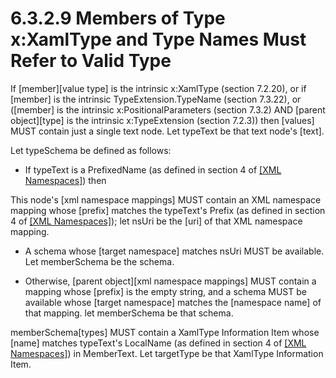<html dir="LTR" xmlns:mshelp="http://msdn.microsoft.com/mshelp" xmlns:ddue="http://ddue.schemas.microsoft.com/authoring/2003/5" xmlns:xlink="http://www.w3.org/1999/xlink" xmlns:tool="http://www.microsoft.com/tooltip"><body><input type="hidden" id="userDataCache" class="userDataStyle"><input type="hidden" id="hiddenScrollOffset"><img id="dropDownImage" style="display:none; height:0; width:0;" src="../local/drpdown.gif"><img id="dropDownHoverImage" style="display:none; height:0; width:0;" src="../local/drpdown_orange.gif"><img id="collapseImage" style="display:none; height:0; width:0;" src="../local/collapse.gif"><img id="expandImage" style="display:none; height:0; width:0;" src="../local/exp.gif"><img id="collapseAllImage" style="display:none; height:0; width:0;" src="../local/collall.gif"><img id="expandAllImage" style="display:none; height:0; width:0;" src="../local/expall.gif"><img id="copyImage" style="display:none; height:0; width:0;" src="../local/copycode.gif"><img id="copyHoverImage" style="display:none; height:0; width:0;" src="../local/copycodeHighlight.gif"><div id="header"><h1 class="heading">6.3.2.9 Members of Type x:XamlType and Type Names Must Refer to Valid Type</h1></div><div id="mainSection"><div id="mainBody"><div id="allHistory" class="saveHistory" onsave="saveAll()" onload="loadAll()"></div>




<p xmlns:wsd="http://wsdev.schemas.microsoft.com/authoring/2008/2" xmlns:msxsl="urn:schemas-microsoft-com:xslt" xmlns:script="urn:script" xmlns:build="urn:build">
<div id="sectionSection0" class="section" name="collapseableSection"><content xmlns="http://ddue.schemas.microsoft.com/authoring/2003/5" xmlns:wsd="http://wsdev.schemas.microsoft.com/authoring/2008/2" xmlns:msxsl="urn:schemas-microsoft-com:xslt" xmlns:script="urn:script" xmlns:build="urn:build">
				</content></div><div id="sectionSection1" class="section" name="collapseableSection"><content xmlns="http://ddue.schemas.microsoft.com/authoring/2003/5" xmlns:wsd="http://wsdev.schemas.microsoft.com/authoring/2008/2" xmlns:msxsl="urn:schemas-microsoft-com:xslt" xmlns:script="urn:script" xmlns:build="urn:build">
					<p xmlns="">If [member][value type] is the <mshelp:link keywords="d36c20b5-5644-4e4c-bce5-6151003997dd" tabindex="0">intrinsic x:XamlType (section </mshelp:link><mshelp:link keywords="d36c20b5-5644-4e4c-bce5-6151003997dd" tabindex="0">7.2.20</mshelp:link><mshelp:link keywords="d36c20b5-5644-4e4c-bce5-6151003997dd" tabindex="0">)</mshelp:link>, or if [member] is the intrinsic <mshelp:link keywords="839b088d-0eee-4905-ade6-85d5fd76f370" tabindex="0">TypeExtension.TypeName (section </mshelp:link><mshelp:link keywords="839b088d-0eee-4905-ade6-85d5fd76f370" tabindex="0">7.3.22</mshelp:link><mshelp:link keywords="839b088d-0eee-4905-ade6-85d5fd76f370" tabindex="0">)</mshelp:link>, or ([member] is the intrinsic <mshelp:link keywords="f8305e76-9dae-42d4-82c9-5cf26193e143" tabindex="0">x:PositionalParameters (section </mshelp:link><mshelp:link keywords="f8305e76-9dae-42d4-82c9-5cf26193e143" tabindex="0">7.3.2</mshelp:link><mshelp:link keywords="f8305e76-9dae-42d4-82c9-5cf26193e143" tabindex="0">)</mshelp:link> AND [parent object][type] is the intrinsic <mshelp:link keywords="dc20d3ab-6869-4415-8c6b-039b884f98ef" tabindex="0">x:TypeExtension (section </mshelp:link><mshelp:link keywords="dc20d3ab-6869-4415-8c6b-039b884f98ef" tabindex="0">7.2.3</mshelp:link><mshelp:link keywords="dc20d3ab-6869-4415-8c6b-039b884f98ef" tabindex="0">)</mshelp:link>) then [values] MUST contain just a single text node. Let typeText be that text node's [text].</p>
					<p xmlns="">Let typeSchema be defined as follows:</p>
					<ul xmlns=""><li class="unordered">
							<p class="BulletedList">If typeText is a PrefixedName (as defined in section 4 of <a href="http://go.microsoft.com/fwlink/?LinkId=90597" alt="" target="_blank"><linktext xmlns="http://ddue.schemas.microsoft.com/authoring/2003/5">[XML Namespaces]</linktext></a>) then</p>
						</li></ul>
					<p xmlns="">This node's [xml namespace mappings] MUST contain an XML namespace mapping whose [prefix] matches the typeText's Prefix (as defined in section 4 of <a href="http://go.microsoft.com/fwlink/?LinkId=90597" alt="" target="_blank"><linktext xmlns="http://ddue.schemas.microsoft.com/authoring/2003/5">[XML Namespaces]</linktext></a>); let nsUri be the [uri] of that XML namespace mapping.</p>
					<ul xmlns=""><li class="unordered">
							<p class="BulletedList">A schema whose [target namespace] matches nsUri MUST be available. Let memberSchema be the schema.</p>
						</li><li class="unordered">
							<p class="BulletedList">Otherwise, [parent object][xml namespace mappings] MUST contain a mapping whose [prefix] is the empty string, and a schema MUST be available whose [target namespace] matches the [namespace name] of that mapping. let memberSchema be that schema.</p>
						</li></ul>
					<p xmlns="">memberSchema[types] MUST contain a XamlType Information Item whose [name] matches typeText's LocalName (as defined in section 4 of <a href="http://go.microsoft.com/fwlink/?LinkId=90597" alt="" target="_blank"><linktext xmlns="http://ddue.schemas.microsoft.com/authoring/2003/5">[XML Namespaces]</linktext></a>) in MemberText. Let targetType be that <mshelp:link keywords="2c66ed32-eead-44a7-847d-baabda0d2856" tabindex="0">XamlType Information Item</mshelp:link>.</p>
				</content></div><!--[if gte IE 5]>
			<tool:tip element="languageFilterToolTip" avoidmouse="false"/>
		<![endif]--></div><a name="feedback"></a><span></span></div></body></html>
